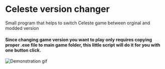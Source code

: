 # Celeste version changer
 Small program that helps to switch Celeste game between orginal and modded version

#### Since changing game version you want to play only requires copying proper .exe file to main game folder, this little script will do it for you with one button click.

![Demonstration gif](https://puu.sh/F7boI/45eb8cbaa0.gif)
